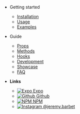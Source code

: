 - Getting started

  - [Installation](/INSTALLATION)
  - [Usage](/USAGE)
  - [Examples](/EXAMPLES)

- Guide

  - [Props](/PROPS)
  - [Methods](/METHODS)
  - [Hooks](/HOOKS)
  - [Development](/DEVELOPMENT)
  - [Showcase](/SHOWCASE)
  - [FAQ](/FAQ)

- **Links**
  - [![Expo](https://icongr.am/feather/code.svg?size=16&color=808080) Expo](https://expo.io/@jeremdsgn/react-native-modalize)
  - [![Github](https://icongr.am/devicon/github-original.svg?size=16) Github](https://github.com/jeremybarbet/react-native-modalize)
  - [![NPM](https://icongr.am/devicon/npm-original-wordmark.svg?size=16) NPM](https://www.npmjs.com/package/react-native-modalize)
  - [![Instagram](https://icongr.am/entypo/instagram.svg?size=16&color=808080) @jeremy.barbet](https://instagram.com/jeremy.barbet)
